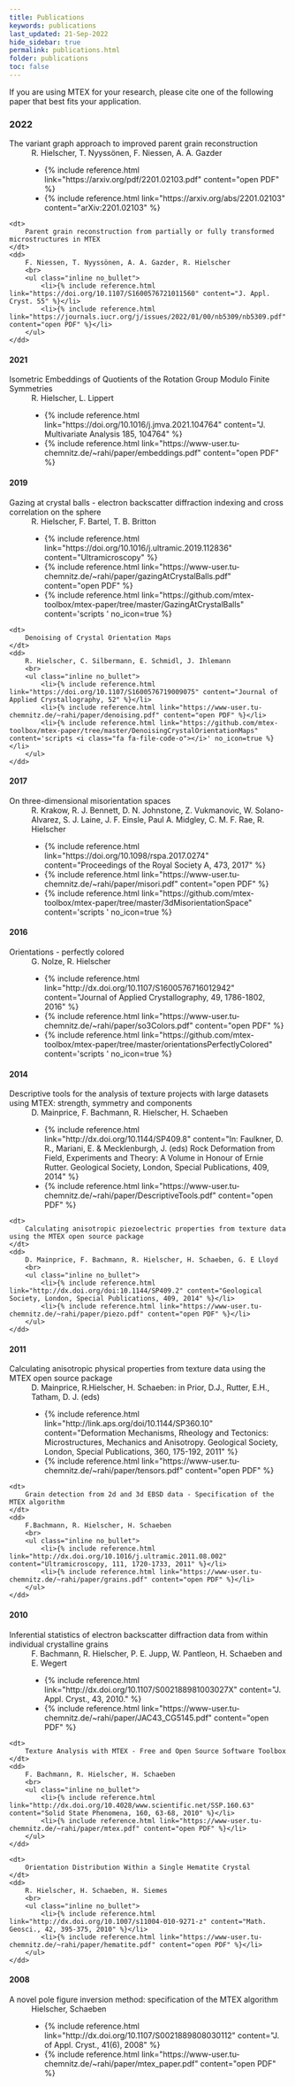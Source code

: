 ```yaml
---
title: Publications
keywords: publications
last_updated: 21-Sep-2022
hide_sidebar: true
permalink: publications.html
folder: publications
toc: false
---
```


If you are using MTEX for your research, please cite one of the following paper that best fits your application.

### 2022

<dl>
    <dt>
        The variant graph approach to improved parent grain reconstruction
    </dt>
    <dd>
        R. Hielscher, T. Nyyssönen, F. Niessen, A. A. Gazder
        <br>
        <ul class="inline no_bullet">
            <li>{% include reference.html link="https://arxiv.org/pdf/2201.02103.pdf" content="open PDF" %}</li>
            <li>{% include reference.html link="https://arxiv.org/abs/2201.02103" content="arXiv:2201.02103" %}</li>
        </ul>
    </dd>

    <dt>
        Parent grain reconstruction from partially or fully transformed microstructures in MTEX
    </dt>
    <dd>
        F. Niessen, T. Nyyssönen, A. A. Gazder, R. Hielscher
        <br>
        <ul class="inline no_bullet">
            <li>{% include reference.html link="https://doi.org/10.1107/S1600576721011560" content="J. Appl. Cryst. 55" %}</li>
            <li>{% include reference.html link="https://journals.iucr.org/j/issues/2022/01/00/nb5309/nb5309.pdf" content="open PDF" %}</li>
        </ul>
    </dd>
</dl>

#### 2021

<dl>
    <dt>
        Isometric Embeddings of Quotients of the Rotation Group Modulo Finite Symmetries
    </dt>
    <dd>
        R. Hielscher, L. Lippert
        <br>
        <ul class="inline no_bullet">
            <li>{% include reference.html link="https://doi.org/10.1016/j.jmva.2021.104764" content="J. Multivariate Analysis 185, 104764" %}</li>
            <li>{% include reference.html link="https://www-user.tu-chemnitz.de/~rahi/paper/embeddings.pdf" content="open PDF" %}</li>
        </ul>
    </dd>
</dl>

#### 2019

<dl>
    <dt>
        Gazing at crystal balls - electron backscatter diffraction indexing and cross correlation on the sphere
    </dt>
    <dd>
        R. Hielscher, F. Bartel, T. B. Britton
        <br>
        <ul class="inline no_bullet">
            <li>{% include reference.html link="https://doi.org/10.1016/j.ultramic.2019.112836" content="Ultramicroscopy" %}</li>
            <li>{% include reference.html link="https://www-user.tu-chemnitz.de/~rahi/paper/gazingAtCrystalBalls.pdf" content="open PDF" %}</li>
            <li>{% include reference.html link="https://github.com/mtex-toolbox/mtex-paper/tree/master/GazingAtCrystalBalls" content='scripts <i class="fa fa-file-code-o"></i>' no_icon=true %}</li>
        </ul>
    </dd>
    
    <dt>
        Denoising of Crystal Orientation Maps
    </dt>
    <dd>
        R. Hielscher, C. Silbermann, E. Schmidl, J. Ihlemann
        <br>
        <ul class="inline no_bullet">
            <li>{% include reference.html link="https://doi.org/10.1107/S1600576719009075" content="Journal of Applied Crystallography, 52" %}</li>
            <li>{% include reference.html link="https://www-user.tu-chemnitz.de/~rahi/paper/denoising.pdf" content="open PDF" %}</li>
            <li>{% include reference.html link="https://github.com/mtex-toolbox/mtex-paper/tree/master/DenoisingCrystalOrientationMaps" content='scripts <i class="fa fa-file-code-o"></i>' no_icon=true %}</li>
        </ul>
    </dd>
</dl>

#### 2017

<dl>
    <dt>
        On three-dimensional misorientation spaces
    </dt>
    <dd>
        R. Krakow, R. J. Bennett, D. N. Johnstone, Z. Vukmanovic, W. Solano-Alvarez, S. J. Laine, J. F. Einsle, Paul A. Midgley, C. M. F. Rae, R. Hielscher
        <br>
        <ul class="inline no_bullet">
            <li>{% include reference.html link="https://doi.org/10.1098/rspa.2017.0274" content="Proceedings of the Royal Society A, 473, 2017" %}</li>
            <li>{% include reference.html link="https://www-user.tu-chemnitz.de/~rahi/paper/misori.pdf" content="open PDF" %}</li>
            <li>{% include reference.html link="https://github.com/mtex-toolbox/mtex-paper/tree/master/3dMisorientationSpace" content='scripts <i class="fa fa-file-code-o"></i>' no_icon=true %}</li>
        </ul>
    </dd>
</dl>

#### 2016

<dl>
    <dt>
        Orientations - perfectly colored
    </dt>
    <dd>
        G. Nolze, R. Hielscher
        <br>
        <ul class="inline no_bullet">
            <li>{% include reference.html link="http://dx.doi.org/10.1107/S1600576716012942" content="Journal of Applied Crystallography, 49, 1786-1802, 2016" %}</li>
            <li>{% include reference.html link="https://www-user.tu-chemnitz.de/~rahi/paper/so3Colors.pdf" content="open PDF" %}</li>
            <li>{% include reference.html link="https://github.com/mtex-toolbox/mtex-paper/tree/master/orientationsPerfectlyColored" content='scripts <i class="fa fa-file-code-o"></i>' no_icon=true %}</li>
        </ul>
    </dd>
</dl>

#### 2014

<dl>
    <dt>
        Descriptive tools for the analysis of texture projects with large datasets using MTEX: strength, symmetry and components
    </dt>
    <dd>
        D. Mainprice, F. Bachmann, R. Hielscher, H. Schaeben
        <br>
        <ul class="inline no_bullet">
            <li>{% include reference.html link="http://dx.doi.org/10.1144/SP409.8" content="In: Faulkner, D. R., Mariani, E. & Mecklenburgh, J. (eds) Rock Deformation from Field, Experiments and Theory: A Volume in Honour of Ernie Rutter. Geological Society, London, Special Publications, 409, 2014" %}</li>
            <li>{% include reference.html link="https://www-user.tu-chemnitz.de/~rahi/paper/DescriptiveTools.pdf" content="open PDF" %}</li>
        </ul>
    </dd>

    <dt>
        Calculating anisotropic piezoelectric properties from texture data using the MTEX open source package
    </dt>
    <dd>
        D. Mainprice, F. Bachmann, R. Hielscher, H. Schaeben, G. E Lloyd
        <br>
        <ul class="inline no_bullet">
            <li>{% include reference.html link="http://dx.doi.org/doi:10.1144/SP409.2" content="Geological Society, London, Special Publications, 409, 2014" %}</li>
            <li>{% include reference.html link="https://www-user.tu-chemnitz.de/~rahi/paper/piezo.pdf" content="open PDF" %}</li>
        </ul>
    </dd>
</dl>

#### 2011

<dl>
    <dt>
        Calculating anisotropic physical properties from texture data using the MTEX open source package
    </dt>
    <dd>
        D. Mainprice, R.Hielscher, H. Schaeben: in Prior, D.J., Rutter, E.H., Tatham, D. J. (eds)
        <br>
        <ul class="inline no_bullet">
            <li>{% include reference.html link="http://link.aps.org/doi/10.1144/SP360.10" content="Deformation Mechanisms, Rheology and Tectonics: Microstructures, Mechanics and Anisotropy. Geological Society, London, Special Publications, 360, 175-192, 2011" %}</li>
            <li>{% include reference.html link="https://www-user.tu-chemnitz.de/~rahi/paper/tensors.pdf" content="open PDF" %}</li>
        </ul>
    </dd>

    <dt>
        Grain detection from 2d and 3d EBSD data - Specification of the MTEX algorithm
    </dt>
    <dd>
        F.Bachmann, R. Hielscher, H. Schaeben
        <br>
        <ul class="inline no_bullet">
            <li>{% include reference.html link="http://dx.doi.org/10.1016/j.ultramic.2011.08.002" content="Ultramicroscopy, 111, 1720-1733, 2011" %}</li>
            <li>{% include reference.html link="https://www-user.tu-chemnitz.de/~rahi/paper/grains.pdf" content="open PDF" %}</li>
        </ul>
    </dd>
</dl>

#### 2010

<dl>
    <dt>
        Inferential statistics of electron backscatter diffraction data from within individual crystalline grains
    </dt>
    <dd>
        F. Bachmann, R. Hielscher, P. E. Jupp, W. Pantleon, H. Schaeben and E. Wegert
        <br>
        <ul class="inline no_bullet">
            <li>{% include reference.html link="http://dx.doi.org/10.1107/S002188981003027X" content="J. Appl. Cryst., 43, 2010." %}</li>
            <li>{% include reference.html link="https://www-user.tu-chemnitz.de/~rahi/paper/JAC43_CG5145.pdf" content="open PDF" %}</li>
        </ul>
    </dd>

    <dt>
        Texture Analysis with MTEX - Free and Open Source Software Toolbox
    </dt>
    <dd>
        F. Bachmann, R. Hielscher, H. Schaeben
        <br>
        <ul class="inline no_bullet">
            <li>{% include reference.html link="http://dx.doi.org/10.4028/www.scientific.net/SSP.160.63" content="Solid State Phenomena, 160, 63-68, 2010" %}</li>
            <li>{% include reference.html link="https://www-user.tu-chemnitz.de/~rahi/paper/mtex.pdf" content="open PDF" %}</li>
        </ul>
    </dd>

    <dt>
        Orientation Distribution Within a Single Hematite Crystal
    </dt>
    <dd>
        R. Hielscher, H. Schaeben, H. Siemes
        <br>
        <ul class="inline no_bullet">
            <li>{% include reference.html link="http://dx.doi.org/10.1007/s11004-010-9271-z" content="Math. Geosci., 42, 395-375, 2010" %}</li>
            <li>{% include reference.html link="https://www-user.tu-chemnitz.de/~rahi/paper/hematite.pdf" content="open PDF" %}</li>
        </ul>
    </dd>
</dl>

#### 2008

<dl>
    <dt>
        A novel pole figure inversion method: specification of the MTEX algorithm
    </dt>
    <dd>
        Hielscher, Schaeben
        <br>
        <ul class="inline no_bullet">
            <li>{% include reference.html link="http://dx.doi.org/10.1107/S0021889808030112" content="J. of Appl. Cryst., 41(6), 2008" %}</li>
            <li>{% include reference.html link="https://www-user.tu-chemnitz.de/~rahi/paper/mtex_paper.pdf" content="open PDF" %}</li>
        </ul>
    </dd>
</dl>
